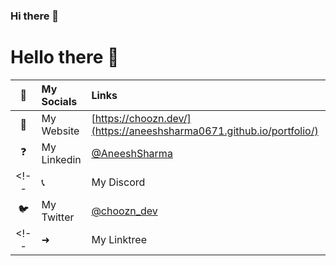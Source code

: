 ### Hi there 👋

<!--
**aneeshsharma0671/aneeshsharma0671** is a ✨ _special_ ✨ repository because its `README.md` (this file) appears on your GitHub profile.

Here are some ideas to get you started:

- 🔭 I’m currently working on ...
- 🌱 I’m currently learning ...
- 👯 I’m looking to collaborate on ...
- 🤔 I’m looking for help with ...
- 💬 Ask me about ...
- 📫 How to reach me: ...
- 😄 Pronouns: ...
- ⚡ Fun fact: ...
-->

# Hello there 👋


|💚 |My Socials|Links|
|:-------------:| :------------ |:-------------|
| 🚀| My Website      | [https://choozn.dev/](https://aneeshsharma0671.github.io/portfolio/) |
| ❓| My Linkedin      | [@AneeshSharma]([https://stackoverflow.com/users/14097941/choozn](https://www.linkedin.com/in/aneeshsharma0671/))      |
<!-- | 📞|My Discord |@choozn#6498|
| 🐦︎|My Twitter |[@choozn_dev](https://twitter.com/choozn_dev)| -->
<!-- | ➜| My Linktree |https://linktr.ee/choozn| -->
